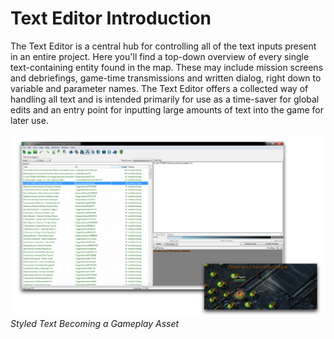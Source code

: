 # Text Editor Introduction

The Text Editor is a central hub for controlling all of the text inputs present in an entire project. Here you'll find a top-down overview of every single text-containing entity found in the map. These may include mission screens and debriefings, game-time transmissions and written dialog, right down to variable and parameter names. The Text Editor offers a collected way of handling all text and is intended primarily for use as a time-saver for global edits and an entry point for inputting large amounts of text into the game for later use.

[![Styled Text Becoming a Gameplay Asset](./resources/077_Text_Editor_Introduction1.png)](./resources/077_Text_Editor_Introduction1.png)
*Styled Text Becoming a Gameplay Asset*
